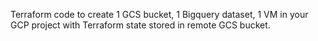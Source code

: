 Terraform code to create 1 GCS bucket, 1 Bigquery dataset, 1 VM in your GCP project with Terraform state stored in remote GCS bucket. 
